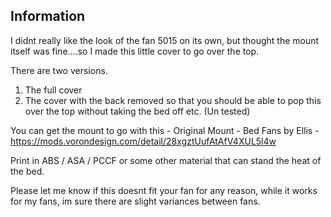 
## Information ##

I didnt really like the look of the fan 5015 on its own, but thought the mount itself was fine....so I made this little cover to go over the top.

There are two versions.

1) The full cover
2) The cover with the back removed so that you should be able to pop this over the top without taking the bed off etc. (Un tested)
   
You can get the mount to go with this - Original Mount - Bed Fans by Ellis - https://mods.vorondesign.com/detail/28xgztUufAtAfV4XUL5l4w

Print in ABS / ASA / PCCF or some other material that can stand the heat of the bed.

Please let me know if this doesnt fit your fan for any reason, while it works for my fans, im sure there are slight variances between fans.

